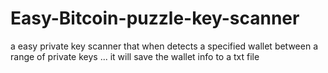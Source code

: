 # Easy-Bitcoin-puzzle-key-scanner
a easy private key scanner that when detects a specified wallet between a range of private keys ... it will save the wallet info to a txt file
